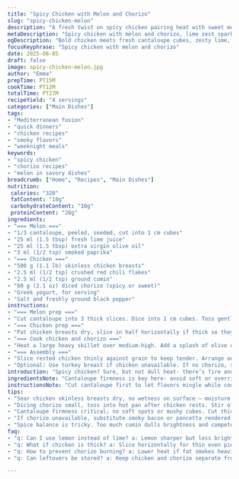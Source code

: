 ```yaml
---
title: "Spicy Chicken with Melon and Chorizo"
slug: "spicy-chicken-melon"
description: "A fresh twist on spicy chicken pairing heat with sweet melon and smoky chorizo. Uses lime zest for brightness replacing lemon. Substitutes fennel seeds with cumin for earthier bite. Chicken breasts trimmed and sliced post-cooking for juiciest texture. Quick sear ensures crispy edges while tender inside. Chorizo diced small, crisped thoroughly to release fat; adds depth. Greek yogurt on side tempers spice and adds creaminess. Melon cubed finely, dressed in zesty oil and smoked paprika mix. A fast, smoky, tangy dish balanced between sweet and heat. Gluten, nut, egg free. Mix of textures and punchy flavors. Good for midweek dinners or when you want a bit of smoky heat with fresh contrast."
metaDescription: "Spicy chicken with melon and chorizo, lime zest sparks bright twist. Quick sear locks juicy texture, smoky crisp chorizo, creamy Greek yogurt cools heat."
ogDescription: "Bold chicken meets fresh cantaloupe cubes, zesty lime, and smoky chorizo crackle. Creamy yogurt side cuts heat. Fast, textured, punchy flavors for weeknight meals."
focusKeyphrase: "Spicy chicken with melon and chorizo"
date: 2025-08-05
draft: false
image: spicy-chicken-melon.jpg
author: "Emma"
prepTime: PT15M
cookTime: PT12M
totalTime: PT27M
recipeYield: "4 servings"
categories: ["Main Dishes"]
tags:
- "Mediterranean fusion"
- "quick dinners"
- "chicken recipes"
- "smoky flavors"
- "weeknight meals"
keywords:
- "spicy chicken"
- "chorizo recipes"
- "melon in savory dishes"
breadcrumb: ["Home", "Recipes", "Main Dishes"]
nutrition: 
 calories: "320"
 fatContent: "18g"
 carbohydrateContent: "10g"
 proteinContent: "28g"
ingredients:
- "=== Melon ==="
- "1/3 cantaloupe, peeled, seeded, cut into 1 cm cubes"
- "25 ml (1.5 tbsp) fresh lime juice"
- "25 ml (1.5 tbsp) extra virgin olive oil"
- "3 ml (1/2 tsp) smoked paprika"
- "=== Chicken ==="
- "500 g (1.1 lb) skinless chicken breasts"
- "2.5 ml (1/2 tsp) crushed red chili flakes"
- "2.5 ml (1/2 tsp) ground cumin"
- "60 g (2.1 oz) diced chorizo (spicy or sweet)"
- "Greek yogurt, for serving"
- "Salt and freshly ground black pepper"
instructions:
- "=== Melon prep ==="
- "Cut cantaloupe into 3 thick slices. Dice into 1 cm cubes. Toss gently with lime juice, olive oil, and smoked paprika. Set aside to marinate briefly. Aromas intensify while you cook chicken. Use lime for sharper tang that outplays paprika smoky sweetness."
- "=== Chicken prep ==="
- "Pat chicken breasts dry, slice in half horizontally if thick so they cook evenly. Sprinkle on crushed chili flakes and ground cumin evenly. Season well with salt and black pepper. Sharp spices hit skinless chicken best with a dry surface."
- "=== Cook chicken and chorizo ==="
- "Heat a large heavy skillet over medium-high. Add a splash of olive oil if pan looks dry. Place chicken breasts and let sizzle without moving. After 3-4 minutes, flip. Edges should be golden, cracking sounds tell you when ready to turn. Cook another 3-4 minutes or until juices run clear but dont overcook, chicken should spring back when pushed. Remove from skillet, let rest 5 minutes. Meanwhile, toss diced chorizo into same pan. Stir frequently, render fat and crisp well, 3-5 minutes. Watch closely to avoid burning — you want crackly edges and deep color."
- "=== Assembly ==="
- "Slice rested chicken thinly against grain to keep tender. Arrange on plates. Spoon chilled marinated melon over pieces. Scatter crispy chorizo on top. Drizzle a little leftover marinade from melon bowl over everything for a glossy finish and extra zing. A dollop of Greek yogurt on side cools spiciness. Serve immediately with grilled or steamed vegetables of choice."
- "Optional: Use turkey breast if chicken unavailable. If no chorizo, smoked bacon can add nice umami or simply boost smoked paprika slightly for that flavor layer. For creamy dressing variation, add a teaspoon of honey to melon mix - balances heat and acidity nicely."
introduction: "Spicy chicken? Sure, but not dull heat- there’s fire and complexity. Forget lemon; lime juice wakes everything. Cumin swaps fennel seeds for earthiness that lingers. Cantaloupe cubes glisten with marinade, not soggy or dull. Chorizo fat hisses in pan, filling kitchen with smoky perfume. You get tender chicken slices juicy beneath crisp edges. Greek yogurt cools, rich and smooth, balancing bite. Got no chorizo? Bacon can sub—smokiness still intact. Chop chicken after resting, cuts clean, keeps juicy. Some days you want bold flavors, some days you need speed. This nails both. Quick sear, quick serve, bold aromas. It sings on plate. Try, tweak, see what your kitchen loves."
ingredientsNote: "Cantaloupe firmness is key here- avoid soft or overripe, it will turn mushy in marinade. Lime juice adds sharper citrus acid than lemon, brightens the smoky paprika without weighing down. Smoked paprika not hot, but gives warmth- swap regular paprika plus a pinch of cayenne if unavailable. Cumin instead of fennel seed for more robust aroma; fennel can be slightly sweet and lighter. If no chorizo, use smoky bacon or pancetta rendered slow to crisp. Olive oil should be good quality- it’s part of the marinade flavor. Chicken breasts sliced uniformly help them cook evenly and rest better- uneven pieces dry out fast. Greek yogurt plain, full fat offers creaminess that cuts heat. Salt is essential but start light; chorizo adds saltiness too. Keep spices balanced, too much cumin can overpower. This recipe is flexible but respect balance of sweet, spicy, and smoky layers."
instructionsNote: "Cut cantaloupe first to let flavors mingle while cooking chicken. Pat chicken dry to ensure spices stick and sear crisps well; moisture kills browning. Medium-high heat is your friend- too high burns spices, too low no color. Wait for audible sizzle before placing chicken in pan. Don’t poke or move the chicken early, let crust form naturally. When chicken releases easily from pan, it’s ready to flip. Check color at edges; golden means caramelized sugars, flavor developing. Rest chicken on plate off heat; juices redistribute, slicing yields moist slices not dry shreds. Use same pan for chorizo to capture chicken fond; stir often so it crisps without burning. If pan smoke gets heavy, reduce heat swiftly. Chorizo rendered fat adds flavor to final plating. Dressing melon just before serving prevents mushy texture. Toss gently with citrus and paprika for balanced showcases. Final assembly: slice chicken across grain to shorten muscle fibers, keeping chew tender. Spoon melon and chorizo generously, drizzle over marinade for extra zing. Yogurt on side cools the bite, adding creamy contrast. Serve promptly for best texture contrast and flavor pop."
tips:
- "Sear chicken skinless breasts dry, no wetness on surface — moisture kills crisp edges. Listen for sizzle when meat hits pan, don’t touch too soon. Golden edges mean caramelizing sugars, aroma tells when to flip. Thick breasts slice horizontally first, cook evenly inside. Resting 5 minutes keeps moisture trapped; slice against the grain later for tender chew."
- "Dicing chorizo small, toss into hot pan after chicken rests. Stir often; slow render fat till crackly edges develop, not burnt. Adjust heat as needed — too high scorches paprika’s smoky notes. Watch fat melt out, hear faint hiss, smell deep earthy meatiness. Use leftover fat drizzled on plate for more flavor punch, skipping sauces saves time."
- "Cantaloupe firmness critical; no soft spots or mushy cubes. Cut thick slices first for uniformity, then dice. Marinate in freshly squeezed lime juice plus olive oil and smoked paprika right before plating. Let sit briefly — melds brightness and warmth but prevents sogginess. Unlike lemon, lime sharpens tang without overpowering subtle smoky sweetness."
- "If chorizo unavailable, substitute smoky bacon or pancetta rendered slowly crisp. Boost smoked paprika to cover lost smoky aroma but beware overpowering heat. Turkey breast works instead of chicken breast; sear similarly but adjust cook time slightly for leaner meat. Greek yogurt must be plain, full fat to balance chili heat; skim or flavored varieties ruin texture."
- "Spice balance is tricky. Too much cumin dulls brightness and competes with paprika’s warmth. Start with half teaspoon versions of cumin and chili flakes; you can always add more later. Salt lightly since chorizo adds saltiness; dry-fry paprika lightly first if pan seems cold, unlock aroma faster. Quick side veggies like grilled peppers or steamed greens finish plate simply."
faq:
- "q: Can I use lemon instead of lime? a: Lemon sharper but less bright in combo. Might mute paprika warmth a bit. Lime’s acidity cuts differently, more zing, less sweet. Use lemon if nothing else. Adjust marinade time shorter to avoid sogginess."
- "q: What if chicken is thick? a: Slice horizontally for thin even pieces. Cook times drop. Thick chicken traps juices but dries on edges if sear too hot. Resting keeps it tender, slice against grain after resting. No resting? Juices run out, dryness follows."
- "q: How to prevent chorizo burning? a: Lower heat if fat smokes heavily or nostrils burn. Stir often, render slowly. Better crispy edges over blackened bits fading fast. Burnt chorizo tastes bitter, ruins plate. Alternatively, swap for smoky bacon and control heat more easily."
- "q: Can leftovers be stored? a: Keep chicken and chorizo separate from melon marinade if possible. Melon loses texture fast. Fridge up to 2 days max. Reheat chicken gently, avoid rubbery chew. Yogurt always fresh added at serving, never reheat."

---
```


